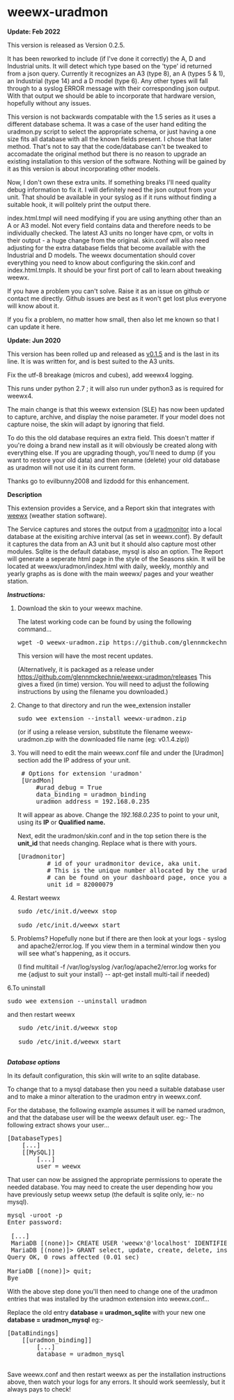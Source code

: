 

# weewx-uradmon

**Update: Feb 2022**

This version is released as Version 0.2.5.

It has been reworked to include (if I've done it correctly) the A, D and Industrial units. It will detect which type based on the 'type' id returned from a json query. Currently it recognizes an A3 (type 8), an A (types 5 & 1), an Industrial (type 14) and a D model (type 6). Any other types will fall through to a syslog ERROR message with their corresponding json output. With that output we should be able to incorporate that hardware version, hopefully without any issues.

This version is not backwards compatable with the 1.5 series as it uses a different database schema. It was a case of the user hand editing the uradmon.py script to select the appropriate schema, or just having a one size fits all database with all the known fields present. I chose that later method. That's not to say that the code/database can't be tweaked to accomadate the original method but there is no reason to upgrade an existing installation to this version of the software. Nothing will be gained by it as this version is about incorporating other models.

Now, I don't own these extra units. If something breaks I'll need quality debug information to fix it. I will definitely need the json output from your unit. That should be available in your syslog as if it runs without finding a suitable hook, it will politely print the output there.

index.html.tmpl will need modifying if you are using anything other than an A or A3 model. Not every field contains data and therefore needs to be individually checked. The latest A3 units no longer have cpm, or volts in their output - a huge change from the original.
skin.conf will also need adjusting for the extra database fields that become available with the Industrial and D models.
The weewx documentation should cover everything you need to know about configuring the skin.conf and index.html.tmpls. It should be your first port of call to learn about tweaking weewx.

If you have a problem you can't solve. Raise it as an issue on github or contact me directly. Github issues are best as it won't get lost plus everyone will know about it.

If you fix a problem, no matter how small, then also let me known so that I can update it here.



**Update: Jun 2020**

This version has been rolled up and released as [v0.1.5](https://github.com/glennmckechnie/weewx-uradmon/releases) and is the last in its line. It is was written for, and is best suited to the A3 units.

Fix the utf-8 breakage (micros and cubes), add weewx4 logging.

This runs under python 2.7 ; it will also run under python3 as is required for weewx4.

The main change is that this weewx extension (SLE) has now been updated to capture, archive, and display the noise parameter. If your model does not capture noise, the skin will adapt by ignoring that field.

To do this the old database requires an extra field. This doesn't matter if you're doing a brand new install as it will obviously be created along with everything else. If you are upgrading though, you'll need to dump (if you want to restore your old data) and then rename (delete) your old database as uradmon will not use it in its current form.

Thanks go to evilbunny2008 and lizdodd for this enhancement.

**Description**

This extension provides a Service, and a Report skin that integrates with [weewx](http://weewx.com) (weather station software).

The Service captures and stores the output from a [uradmonitor](https://www.uradmonitor.com) into a local database at the exisiting archive interval (as set in weewx.conf).
By default it captures the data from an A3 unit but it should also capture most other modules. Sqlite is the default database, mysql is also an option.
The Report will generate a seperate html page in the style of the Seasons skin. It will be located at weewx/uradmon/index.html with daily, weekly, monthly and yearly graphs as is done with the main weewx/ pages and your weather station.

***Instructions:***



1. Download the skin to your weewx machine.

    The latest working code can be found by using the following command...

    <pre>wget -O weewx-uradmon.zip https://github.com/glennmckechnie/weewx-uradmon/archive/master.zip</pre>

    This version will have the most recent updates.

    (Alternatively, it is packaged as a release under https://github.com/glennmckechnie/weewx-uradmon/releases
    This gives a fixed (in time) version. You will need to adjust the following instructions by using the filename you downloaded.)

2. Change to that directory and run the wee_extension installer

   <pre>sudo wee_extension --install weewx-uradmon.zip</pre>

   (or if using a release version, substitute the filename weewx-uradmon.zip with the downloaded file name (eg: v0.1.4.zip))

3. You will need to edit the main weewx.conf file and under the [Uradmon] section add the IP address of your unit.

   <pre>
    # Options for extension 'uradmon'
    [UradMon]
        #urad_debug = True
        data_binding = uradmon_binding
        uradmon_address = 192.168.0.235
   </pre>

   It will appear as above. Change the _192.168.0.235_ to point to your unit, using its __IP__ or __Qualified name.__

   Next, edit the uradmon/skin.conf and in the top setion there is the __unit_id__ that needs changing. Replace what is there with yours.

   <pre>
   [Uradmonitor]
           # id of your uradmonitor device, aka unit.
           # This is the unique number allocated by the uradmonitor site and
           # can be found on your dashboard page, once you are logged in.
           unit_id = 82000079
   </pre>



4. Restart weewx

   <pre>
   sudo /etc/init.d/weewx stop

   sudo /etc/init.d/weewx start
   </pre>


5. Problems?
   Hopefully none but if there are then look at your logs - syslog and apache2/error.log. If you view them in a terminal window then you will see what's happening, as it occurs.

   (I find multitail -f /var/log/syslog /var/log/apache2/error.log works for me {adjust to suit your install} -- apt-get install multi-tail if needed)

6.To uninstall

   <pre>sudo wee_extension --uninstall uradmon</pre>

   and then restart weewx

   <pre>
   sudo /etc/init.d/weewx stop

   sudo /etc/init.d/weewx start
   </pre>

***Database options***

In its default configuration, this skin will write to an sqlite database.

To change that to a mysql database then you need a suitable database user and to make a minor alteration to the uradmon entry in weewx.conf.

For the database, the following example assumes it will be named uradmon, and that the database user will be the weewx default user.
eg:- The following extract shows your user...

<pre>
[DatabaseTypes]
    [...]
    [[MySQL]]
        [...]
        user = weewx
</pre>
That user can now be assigned the appropriate permissions to operate the needed database.
You may need to create the user depending how you have previously setup weewx setup (the default is sqlite only, ie:-  no mysql).

<pre>
mysql -uroot -p
Enter password:

 [...]
 MariaDB [(none)]> CREATE USER 'weewx'@'localhost' IDENTIFIED BY 'weewx';
 MariaDB [(none)]> GRANT select, update, create, delete, insert ON uradmon.* to weewx@localhost;
Query OK, 0 rows affected (0.01 sec)

MariaDB [(none)]> quit;
Bye
</pre>

With the above step done you'll then need to change one of the uradmon entries that was installed by the uradmon extension into weewx.conf...

Replace the old entry __database = uradmon_sqlite__  with your new one  __database = uradmon_mysql__
eg:-

<pre>
[DataBindings]
    [[uradmon_binding]]
        [...]
        database = uradmon_mysql

</pre>
Save weewx.conf and then restart weewx as per the installation instructions above, then watch your logs for any errors.
It should work seemlessly, but it always pays to check!
